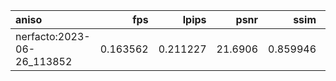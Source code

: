 | aniso                      |      fps |    lpips |    psnr |     ssim | ckpt_path                                                                      |    fps_std |   lpips_std |   psnr_std |   ssim_std |   num_rays_per_sec |   num_rays_per_sec_std |
|:---------------------------|---------:|---------:|--------:|---------:|:-------------------------------------------------------------------------------|-----------:|------------:|-----------:|-----------:|-------------------:|-----------------------:|
| nerfacto:2023-06-26_113852 | 0.163562 | 0.211227 | 21.6906 | 0.859946 | outputs/aniso/nerfacto/2023-06-26_113852/nerfstudio_models/step-000029999.ckpt | 0.00888342 |   0.0459087 |    1.13795 |  0.0457216 |            84790.4 |                4605.16 |